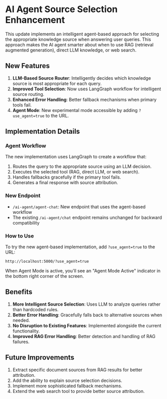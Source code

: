 # AI Agent Source Selection Enhancement

This update implements an intelligent agent-based approach for selecting the appropriate knowledge source when answering user queries. This approach makes the AI agent smarter about when to use RAG (retrieval augmented generation), direct LLM knowledge, or web search.

## New Features

1. **LLM-Based Source Router**: Intelligently decides which knowledge source is most appropriate for each query.
2. **Improved Tool Selection**: Now uses LangGraph workflow for intelligent source routing.
3. **Enhanced Error Handling**: Better fallback mechanisms when primary tools fail.
4. **Agent Mode**: New experimental mode accessible by adding `?use_agent=true` to the URL.

## Implementation Details

### Agent Workflow

The new implementation uses LangGraph to create a workflow that:

1. Routes the query to the appropriate source using an LLM decision.
2. Executes the selected tool (RAG, direct LLM, or web search).
3. Handles fallbacks gracefully if the primary tool fails.
4. Generates a final response with source attribution.

### New Endpoint

- `/ai-agent/agent-chat`: New endpoint that uses the agent-based workflow
- The existing `/ai-agent/chat` endpoint remains unchanged for backward compatibility

### How to Use

To try the new agent-based implementation, add `?use_agent=true` to the URL:

```
http://localhost:5000/?use_agent=true
```

When Agent Mode is active, you'll see an "Agent Mode Active" indicator in the bottom right corner of the screen.

## Benefits

1. **More Intelligent Source Selection**: Uses LLM to analyze queries rather than hardcoded rules.
2. **Better Error Handling**: Gracefully falls back to alternative sources when needed.
3. **No Disruption to Existing Features**: Implemented alongside the current functionality.
4. **Improved RAG Error Handling**: Better detection and handling of RAG failures.

## Future Improvements

1. Extract specific document sources from RAG results for better attribution.
2. Add the ability to explain source selection decisions.
3. Implement more sophisticated fallback mechanisms.
4. Extend the web search tool to provide better source attribution.
